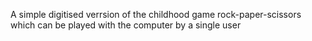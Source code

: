 A simple digitised verrsion of the childhood game rock-paper-scissors which can be played with the computer by a single user 
